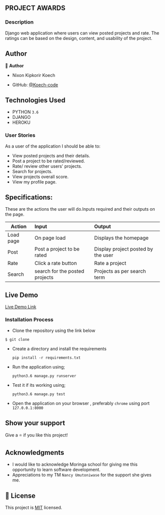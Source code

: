 ## PROJECT AWARDS

### Description
Django web application where users can view posted projects and rate.
The ratings can be based on the design, content, and usability of the project.
## Author

👤 **Author**
- Nixon Kipkorir Koech

- GitHub: [@Koech-code](https://github.com/Koech-code)

## Technologies Used

- PYTHON `3.6`
- DJANGO
- HEROKU

### User Stories
As a user of the application I should be able to:
- View posted projects and their details.
- Post a project to be rated/reviewed.
- Rate/ review other users' projects.
- Search for projects.
- View projects overall score.
- View my profile page.

## Specifications:
These are the actions the user will do.Inputs required and their outputs on the page. 


  | Action    | Input                                      |Output                             |
  | ----------|:-------------                              | :------                           |
  | Load page | On page load                               | Displays the homepage             |
  | Post      | Post a project to be rated                 | Display project posted by the user|
  | Rate      |Click a rate button                         | Rate a project                    |
  | Search    |search for the posted projects              | Projects as per search term       |

## Live Demo

[Live Demo Link]( --)


### Installation Process

- Clone the repository using the link below

```
$ git clone 

```

- Create a directory and install the requirements

  ```
  pip install -r requirements.txt
  ```
- Run the application using;
  ```
  python3.6 manage.py runserver
  ```
- Test it if its working using;
  ```
  python3.6 manage.py test
  ```
- Open the application on your browser , preferably `chrome` using port `127.0.0.1:8000`


## Show your support

Give a ⭐️ if you like this project!

## Acknowledgments

- I would like to acknowledge Moringa school for giving me this opportunity to learn software development.
- Appreciations to  my TM `Nancy Umutoniwase` for the support she gives me.

## 📝 License

This project is [MIT](LICENCE.md) licensed.